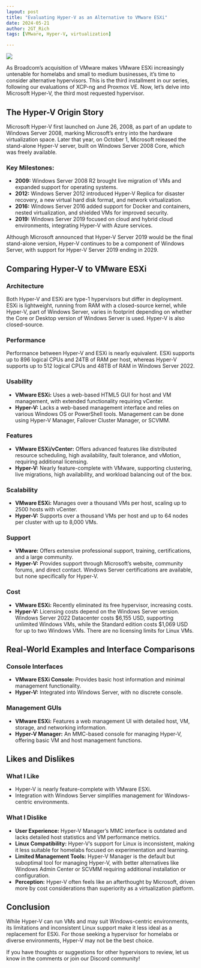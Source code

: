 ```yaml
---
layout: post
title: "Evaluating Hyper-V as an Alternative to VMware ESXi"
date: 2024-05-21
author: 2GT_Rich
tags: [VMware, Hyper-V, virtualization]

---
```


![](//youtu.be/hrfoCT9sioU)

As Broadcom’s acquisition of VMware makes VMware ESXi increasingly untenable for homelabs and small to medium businesses, it’s time to consider alternative hypervisors. This is the third installment in our series, following our evaluations of XCP-ng and Proxmox VE. Now, let’s delve into Microsoft Hyper-V, the third most requested hypervisor.

## The Hyper-V Origin Story

Microsoft Hyper-V first launched on June 26, 2008, as part of an update to Windows Server 2008, marking Microsoft’s entry into the hardware virtualization space. Later that year, on October 1, Microsoft released the stand-alone Hyper-V server, built on Windows Server 2008 Core, which was freely available.

### Key Milestones:

- **2009:** Windows Server 2008 R2 brought live migration of VMs and expanded support for operating systems.
- **2012:** Windows Server 2012 introduced Hyper-V Replica for disaster recovery, a new virtual hard disk format, and network virtualization.
- **2016:** Windows Server 2016 added support for Docker and containers, nested virtualization, and shielded VMs for improved security.
- **2019:** Windows Server 2019 focused on cloud and hybrid cloud environments, integrating Hyper-V with Azure services.

Although Microsoft announced that Hyper-V Server 2019 would be the final stand-alone version, Hyper-V continues to be a component of Windows Server, with support for Hyper-V Server 2019 ending in 2029.

## Comparing Hyper-V to VMware ESXi

### Architecture

Both Hyper-V and ESXi are type-1 hypervisors but differ in deployment. ESXi is lightweight, running from RAM with a closed-source kernel, while Hyper-V, part of Windows Server, varies in footprint depending on whether the Core or Desktop version of Windows Server is used. Hyper-V is also closed-source.

### Performance

Performance between Hyper-V and ESXi is nearly equivalent. ESXi supports up to 896 logical CPUs and 24TB of RAM per host, whereas Hyper-V supports up to 512 logical CPUs and 48TB of RAM in Windows Server 2022.

### Usability

- **VMware ESXi:** Uses a web-based HTML5 GUI for host and VM management, with extended functionality requiring vCenter.
- **Hyper-V:** Lacks a web-based management interface and relies on various Windows OS or PowerShell tools. Management can be done using Hyper-V Manager, Failover Cluster Manager, or SCVMM.

### Features

- **VMware ESXi/vCenter:** Offers advanced features like distributed resource scheduling, high availability, fault tolerance, and vMotion, requiring additional licensing.
- **Hyper-V:** Nearly feature-complete with VMware, supporting clustering, live migrations, high availability, and workload balancing out of the box.

### Scalability

- **VMware ESXi:** Manages over a thousand VMs per host, scaling up to 2500 hosts with vCenter.
- **Hyper-V:** Supports over a thousand VMs per host and up to 64 nodes per cluster with up to 8,000 VMs.

### Support

- **VMware:** Offers extensive professional support, training, certifications, and a large community.
- **Hyper-V:** Provides support through Microsoft’s website, community forums, and direct contact. Windows Server certifications are available, but none specifically for Hyper-V.

### Cost

- **VMware ESXi:** Recently eliminated its free hypervisor, increasing costs.
- **Hyper-V:** Licensing costs depend on the Windows Server version. Windows Server 2022 Datacenter costs $6,155 USD, supporting unlimited Windows VMs, while the Standard edition costs $1,069 USD for up to two Windows VMs. There are no licensing limits for Linux VMs.

## Real-World Examples and Interface Comparisons

### Console Interfaces

- **VMware ESXi Console:** Provides basic host information and minimal management functionality.
- **Hyper-V:** Integrated into Windows Server, with no discrete console.

### Management GUIs

- **VMware ESXi:** Features a web management UI with detailed host, VM, storage, and networking information.
- **Hyper-V Manager:** An MMC-based console for managing Hyper-V, offering basic VM and host management functions.

## Likes and Dislikes

### What I Like

- Hyper-V is nearly feature-complete with VMware ESXi.
- Integration with Windows Server simplifies management for Windows-centric environments.

### What I Dislike

- **User Experience:** Hyper-V Manager’s MMC interface is outdated and lacks detailed host statistics and VM performance metrics.
- **Linux Compatibility:** Hyper-V’s support for Linux is inconsistent, making it less suitable for homelabs focused on experimentation and learning.
- **Limited Management Tools:** Hyper-V Manager is the default but suboptimal tool for managing Hyper-V, with better alternatives like Windows Admin Center or SCVMM requiring additional installation or configuration.
- **Perception:** Hyper-V often feels like an afterthought by Microsoft, driven more by cost considerations than superiority as a virtualization platform.

## Conclusion

While Hyper-V can run VMs and may suit Windows-centric environments, its limitations and inconsistent Linux support make it less ideal as a replacement for ESXi. For those seeking a hypervisor for homelabs or diverse environments, Hyper-V may not be the best choice.

If you have thoughts or suggestions for other hypervisors to review, let us know in the comments or join our Discord community!

